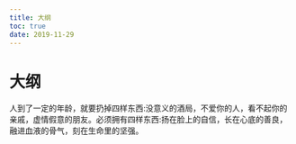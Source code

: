 ```yaml
---
title: 大纲
toc: true
date: 2019-11-29
---
```

# 大纲

人到了一定的年龄，就要扔掉四样东西:没意义的酒局，不爱你的人，看不起你的亲戚，虚情假意的朋友。必须拥有四样东西:扬在脸上的自信，长在心底的善良，融进血液的骨气，刻在生命里的坚强。
